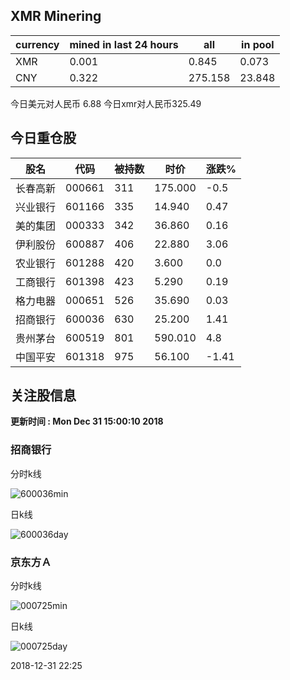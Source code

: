 ## XMR Minering

|currency|mined in last 24 hours|all|in pool|
|---|---|---|---|
|XMR|0.001|0.845|0.073|
|CNY|0.322|275.158|23.848|

今日美元对人民币 6.88	今日xmr对人民币325.49


## 今日重仓股 

|股名|代码|被持数|时价|涨跌%|
|---|---|---|---|---|
|长春高新|000661|311|175.000|-0.5|
|兴业银行|601166|335|14.940|0.47|
|美的集团|000333|342|36.860|0.16|
|伊利股份|600887|406|22.880|3.06|
|农业银行|601288|420|3.600|0.0|
|工商银行|601398|423|5.290|0.19|
|格力电器|000651|526|35.690|0.03|
|招商银行|600036|630|25.200|1.41|
|贵州茅台|600519|801|590.010|4.8|
|中国平安|601318|975|56.100|-1.41|

## 关注股信息
**更新时间 : Mon Dec 31 15:00:10 2018**
### 招商银行 
分时k线

![600036min](http://image.sinajs.cn/newchart/min/n/sh600036.gif)

日k线

![600036day](http://image.sinajs.cn/newchart/daily/n/sh600036.gif)

### 京东方Ａ 
分时k线

![000725min](http://image.sinajs.cn/newchart/min/n/sz000725.gif)

日k线

![000725day](http://image.sinajs.cn/newchart/daily/n/sz000725.gif)

2018-12-31 22:25